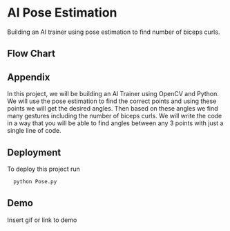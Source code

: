 
# AI Pose Estimation

Building an AI trainer using pose estimation to find number of biceps curls.


## Flow Chart


## Appendix

In this project, we will be building an AI Trainer using OpenCV and Python. We will use the pose estimation to find the correct points and using these points we will get the desired angles. Then based on these angles we find many gestures including the number of biceps curls. We will write the code in a way that you will be able to find angles between any 3 points with just a single line of code.




## Deployment

To deploy this project run

```bash
  python Pose.py
```


## Demo

Insert gif or link to demo

